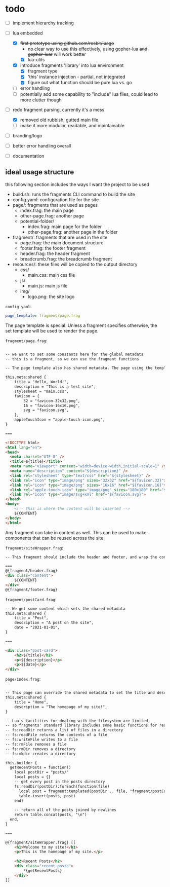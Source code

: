 
# todo

- [ ] implement hierarchy tracking
- [ ] lua embedded
  - [x] ~~first prototype using github.com/rosbit/luago~~
    - no clear way to use this effectively, using gopher-lua ~~and gopher-luar~~ will work better
    - [x] lua-utils
  - [x] introduce fragments 'library' into lua environment
    - [x] fragment type
    - [x] 'this' instance injection - partial, not integrated
    - [x] figure out what function should be pure lua vs. go
  - [ ] error handling
  - [ ] potentially add some capability to "include" lua files, could lead to more clutter though
- [ ] redo fragment parsing, currently it's a mess
  - [x] removed old rubbish, gutted main file
  - [ ] make it more modular, readable, and maintainable
- [ ] branding/logo
- [ ] better error handling overall
- [ ] documentation


## ideal usage structure
this following section includes the ways I want the project to be used

- build.sh: runs the fragments CLI command to build the site
- config.yaml: configuration file for the site
- page/: fragments that are used as pages
  - index.frag: the main page
  - other-page.frag: another page
  - potential-folder/
    - index.frag: main page for the folder
    - other-page.frag: another page in the folder
- fragment/: fragments that are used in the site
  - page.frag: the main document structure
  - footer.frag: the footer fragment
  - header.frag: the header fragment
  - breadcrumb.frag: the breadcrumb fragment
- resources/: these files will be copied to the output directory
  - css/
    - main.css: main css file
  - js/
    - main.js: main js file
  - img/
    - logo.png: the site logo

`config.yaml`:
```yaml
page_template: fragment/page.frag
```

The page template is special. Unless a fragment specifies otherwise, the set template will be used to render the page.

`fragment/page.frag`:
```html

-- we want to set some constants here for the global metadata
-- this is a fragment, so we can use the fragment functions

-- The page template also has shared metadata. The page using the template can override the values.

this.meta:shared {
    title = "Hello, World!",
    description = "This is a test site",
    stylesheet = "main.css",
    favicon = {
        32 = "favicon-32x32.png",
        16 = "favicon-16x16.png",
        svg = "favicon.svg",
    },
    appleTouchIcon = "apple-touch-icon.png",
}

===

<!DOCTYPE html>
<html lang="en">
<head>
  <meta charset="UTF-8" />
  <title>${title}</title>
  <meta name="viewport" content="width=device-width,initial-scale=1" />
  <meta name="description" content="${description}" />
  <link rel="stylesheet" type="text/css" href="${stylesheet}" />
  <link rel="icon" type="image/png" sizes="32x32" href="${favicon.32}">
  <link rel="icon" type="image/png" sizes="16x16" href="${favicon.16}">
  <link rel="apple-touch-icon" type="image/png" sizes="180x180" href="${appleTouchIcon}">
  <link rel="icon" type="image/svg+xml" href="${favicon.svg}">
</head>
<body>
    <!-- this is where the content will be inserted -->
    ${CONTENT} 
</body>
</html>
```

Any fragment can take in content as well. This can be used to make components that can be reused across the site.

`fragment/siteWrapper.frag`:
```html
-- This fragment should include the header and footer, and wrap the content in a div

===
@{fragment/header.frag}
<div class="content">
    ${CONTENT}
</div>
@{fragment/footer.frag}
```

`fragment/postCard.frag`:
```html
-- We get some content which sets the shared metadata
this.meta:shared {
    title = "Post",
    description = "A post on the site",
    date = "2021-01-01",
}

===

<div class="post-card">
    <h2>${title}</h2>
    <p>${description}</p>
    <p>${date}</p>
</div>
```

`page/index.frag`:
```html

-- This page can override the shared metadata to set the title and description
this.meta:shared {
    title = "Home",
    description = "The homepage of my site!",
}

-- Lua's facilities for dealing with the filesystem are limited,
-- so fragments' standard library includes some basic functions for reading files and directories
-- fs:readDir returns a list of files in a directory
-- fs:readFile returns the contents of a file
-- fs:writeFile writes to a file
-- fs:rmFile removes a file
-- fs:rmDir removes a directory
-- fs:mkdir creates a directory

this.builder {
  getRecentPosts = function()
    local postDir = "posts/"
    local posts = {}
    -- get every post in the posts directory
    fs:readDir(postDir):forEach(function(file)
      local post = fragment:templated(postDir .. file, "fragment/postCard.frag")
      table.insert(posts, post)
    end)
    
    -- return all of the posts joined by newlines
    return table.concat(posts, "\n")
  end,
}

===

@{fragment/siteWrapper.frag} [[
    <h1>Welcome to my site!</h1>
    <p>This is the homepage of my site.</p>
    
    <h2>Recent Posts</h2>
    <div class="recent-posts">
        *{getRecentPosts}
    </div>
]]
```


